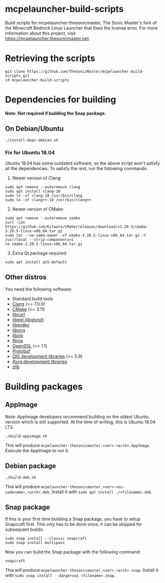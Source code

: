 # mcpelauncher-build-scripts
Build scripts for mcpelauncher-thesonicmaster, The Sonic Master's fork of the
Minecraft Bedrock Linux Launcher that fixes the license error. For more
information about this project, visit https://mcpelauncher.thesonicmaster.net.
# Retrieving the scripts
```
git clone https://github.com/TheSonicMaster/mcpelauncher-build-scripts.git
cd mcpelauncher-build-scripts
```
# Dependencies for building
**Note: Not required if building the Snap package.**
## On Debian/Ubuntu
```
./install-deps-debian.sh
```
### Fix for Ubuntu 18.04
Ubuntu 18.04 has some outdated software, so the above script won't satisfy all
the dependencies. To satisfy the rest, run the following commands:

1. Newer version of Clang:
```
sudo apt remove --autoremove clang
sudo apt install clang-10
sudo ln -sf clang-10 /usr/bin/clang
sudo ln -sf clang++-10 /usr/bin/clang++
```
2. Newer version of CMake:
```
sudo apt remove --autoremove cmake
curl -LOs https://github.com/Kitware/CMake/releases/download/v3.20.5/cmake-3.20.5-linux-x86_64.tar.gz
sudo tar --no-same-owner -xf cmake-3.20.5-linux-x86_64.tar.gz -C /usr/local --strip-components=1
rm cmake-3.20.5-linux-x86_64.tar.gz
```
3. Extra Qt package required:
```
sudo apt install qt5-default
```
## Other distros
You need the following software:

- Standard build tools
- [Clang](https://clang.llvm.org/) (>= 7.0.0)
- [CMake](https://cmake.org/) (>= 3.11)
- [libcurl](https://curl.se/libcurl/)
- [libegl (libglvnd)](https://github.com/NVIDIA/libglvnd)
- [libevdev](https://www.freedesktop.org/software/libevdev/doc/latest/)
- [libpng](http://www.libpng.org/pub/png/libpng.html)
- [libzip](https://libzip.org/)
- [Ninja](https://ninja-build.org/)
- [OpenSSL](https://www.openssl.org/) (>= 1.1)
- [Protobuf](https://developers.google.com/protocol-buffers/)
- [Qt5 development libraries](https://www.qt.io/) (>= 5.9)
- [Xorg development libraries](https://xorg.freedesktop.org/)
- [zlib](https://zlib.net/)

# Building packages
## AppImage
Note: AppImage developers recommend building on the oldest Ubuntu version which
is still supported. At the time of writing, this is Ubuntu 18.04 LTS.
```
./build-appimage.sh
```
This will produce `mcpelauncher-thesonicmaster-<ver>-<arch>.AppImage`.
Execute the AppImage to run it.
## Debian package
```
./build-deb.sh
```
This will produce `mcpelauncher-thesonicmaster_<ver>~<os-codename>_<arch>.deb`.
Install it with `sudo apt install ./<filename>.deb`.
## Snap package
If this is your first time building a Snap package, you have to setup Snapcraft
first. This only has to be done once, it can be skipped for subsequent builds:
```
sudo snap install --classic snapcraft
sudo snap install multipass
```
Now you can build the Snap package with the following command:
```
snapcraft
```
This will produce `mcpelauncher-thesonicmaster_<ver>_<arch>.snap`.
Install it with `sudo snap install --dangerous <filename>.snap`.

